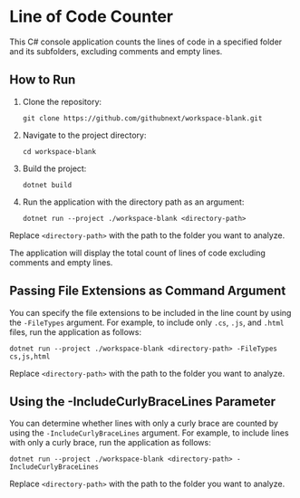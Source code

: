 # Line of Code Counter

This C# console application counts the lines of code in a specified folder and its subfolders, excluding comments and empty lines.

## How to Run

1. Clone the repository:
   ```
   git clone https://github.com/githubnext/workspace-blank.git
   ```

2. Navigate to the project directory:
   ```
   cd workspace-blank
   ```

3. Build the project:
   ```
   dotnet build
   ```

4. Run the application with the directory path as an argument:
   ```
   dotnet run --project ./workspace-blank <directory-path>
   ```

Replace `<directory-path>` with the path to the folder you want to analyze.

The application will display the total count of lines of code excluding comments and empty lines.

## Passing File Extensions as Command Argument

You can specify the file extensions to be included in the line count by using the `-FileTypes` argument. For example, to include only `.cs`, `.js`, and `.html` files, run the application as follows:
```
dotnet run --project ./workspace-blank <directory-path> -FileTypes cs,js,html
```

Replace `<directory-path>` with the path to the folder you want to analyze.

## Using the -IncludeCurlyBraceLines Parameter

You can determine whether lines with only a curly brace are counted by using the `-IncludeCurlyBraceLines` argument. For example, to include lines with only a curly brace, run the application as follows:
```
dotnet run --project ./workspace-blank <directory-path> -IncludeCurlyBraceLines
```

Replace `<directory-path>` with the path to the folder you want to analyze.
